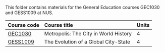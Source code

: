 This folder contains materials for the General Education courses GEC1030 and GESS1009 at NUS.

| Course code | Course title | Units |
| :---- | :-------- | :----
| [GEC1030](GEC1030/) | Metropolis: The City in World History | 4 |
| [GESS1009](GESS1009/) | The Evolution of a Global City-State | 4 |
